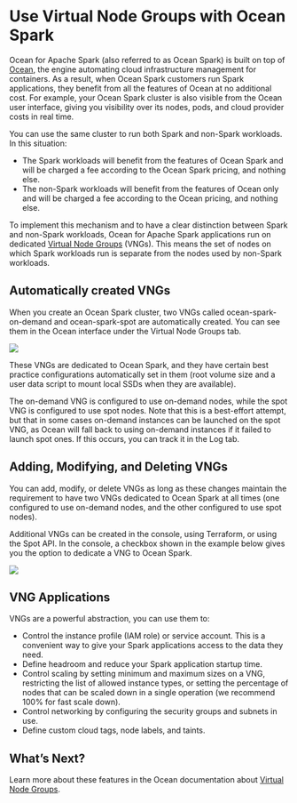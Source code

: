 # Use Virtual Node Groups with Ocean Spark

Ocean for Apache Spark (also referred to as Ocean Spark) is built on top of [Ocean](ocean/), the engine automating cloud infrastructure management for containers. As a result, when Ocean Spark customers run Spark applications, they benefit from all the features of Ocean at no additional cost. For example, your Ocean Spark cluster is also visible from the Ocean user interface, giving you visibility over its nodes, pods, and cloud provider costs in real time.

You can use the same cluster to run both Spark and non-Spark workloads. In this situation:

- The Spark workloads will benefit from the features of Ocean Spark and will be charged a fee according to the Ocean Spark pricing, and nothing else.
- The non-Spark workloads will benefit from the features of Ocean only and will be charged a fee according to the Ocean pricing, and nothing else.

To implement this mechanism and to have a clear distinction between Spark and non-Spark workloads, Ocean for Apache Spark applications run on dedicated [Virtual Node Groups](ocean/features/vngs/) (VNGs). This means the set of nodes on which Spark workloads run is separate from the nodes used by non-Spark workloads.

## Automatically created VNGs

When you create an Ocean Spark cluster, two VNGs called ocean-spark-on-demand and ocean-spark-spot are automatically created. You can see them in the Ocean interface under the Virtual Node Groups tab.

<img src="/ocean-spark/_media/use-vngs-with-ocean-spark-01.png" />

These VNGs are dedicated to Ocean Spark, and they have certain best practice configurations automatically set in them (root volume size and a user data script to mount local SSDs when they are available).

The on-demand VNG is configured to use on-demand nodes, while the spot VNG is configured to use spot nodes. Note that this is a best-effort attempt, but that in some cases on-demand instances can be launched on the spot VNG, as Ocean will fall back to using on-demand instances if it failed to launch spot ones. If this occurs, you can track it in the Log tab.

## Adding, Modifying, and Deleting VNGs

You can add, modify, or delete VNGs as long as these changes maintain the requirement to have two VNGs dedicated to Ocean Spark at all times (one configured to use on-demand nodes, and the other configured to use spot nodes).

Additional VNGs can be created in the console, using Terraform, or using the Spot API. In the console, a checkbox shown in the example below gives you the option to dedicate a VNG to Ocean Spark.

<img src="/ocean-spark/_media/use-vngs-with-ocean-spark-02.png" />

## VNG Applications

VNGs are a powerful abstraction, you can use them to:

- Control the instance profile (IAM role) or service account. This is a convenient way to give your Spark applications access to the data they need.
- Define headroom and reduce your Spark application startup time.
- Control scaling by setting minimum and maximum sizes on a VNG, restricting the list of allowed instance types, or setting the percentage of nodes that can be scaled down in a single operation (we recommend 100% for fast scale down).
- Control networking by configuring the security groups and subnets in use.
- Define custom cloud tags, node labels, and taints.

## What’s Next?

Learn more about these features in the Ocean documentation about [Virtual Node Groups](ocean/features/vngs/).
